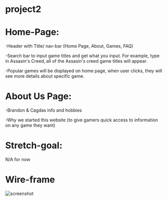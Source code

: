 # project2

# Home-Page:

-Header with Title/ nav-bar (Home Page, About, Games, FAQ)

-Search bar to input game titles and get what you input. For example, type in Assasin's Creed, all of the Assasin's creed game titles will appear.

-Popular games will be displayed on home page, when user clicks, they will see more details about specific game.

# About Us Page:

-Brandon & Cagdas info and hobbies

-Why we started this website (to give gamers quick access to information on any game they want)

# Stretch-goal:

N/A for now

# Wire-frame

![screenshot]([img]https://i.imgur.com/sMu5P9L.png[/img])
